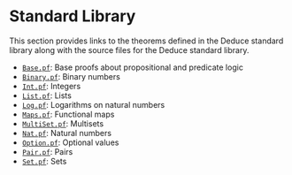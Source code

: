 # Standard Library

This section provides links to the theorems defined in the Deduce standard library along with the source files for the Deduce standard library.

- [`Base.pf`](../lib/Base.pf): Base proofs about propositional and predicate logic
- [`Binary.pf`](../lib/Binary.pf): Binary numbers
- [`Int.pf`](../lib/Int.pf): Integers
- [`List.pf`](../lib/List.pf): Lists
- [`Log.pf`](../lib/Log.pf): Logarithms on natural numbers
- [`Maps.pf`](../lib/Maps.pf): Functional maps
- [`MultiSet.pf`](../lib/MultiSet.pf): Multisets
- [`Nat.pf`](../lib/Nat.pf): Natural numbers
- [`Option.pf`](../lib/Option.pf): Optional values
- [`Pair.pf`](../lib/Pair.pf): Pairs
- [`Set.pf`](../lib/Set.pf): Sets